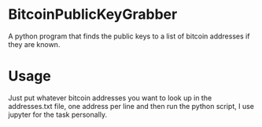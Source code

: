 # BitcoinPublicKeyGrabber
A python program that finds the public keys to a list of bitcoin addresses if they are known.


# Usage
Just put whatever bitcoin addresses you want to look up in the addresses.txt file, one address per line and then run the python script, I use jupyter for the task personally.


